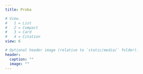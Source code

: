 ```yaml
---
title: Proba

# View.
#   1 = List
#   2 = Compact
#   3 = Card
#   4 = Citation
view: 6

# Optional header image (relative to `static/media/` folder).
header:
  caption: ""
  image: ""
---
```

